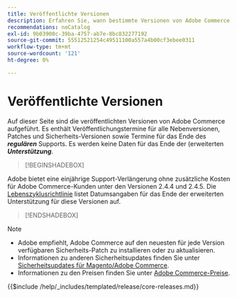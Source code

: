 ```yaml
---
title: Veröffentlichte Versionen
description: Erfahren Sie, wann bestimmte Versionen von Adobe Commerce veröffentlicht wurden.
recommendations: noCatalog
exl-id: 9b03900c-39ba-4757-ab7e-8bc832277192
source-git-commit: 55512521254c49511100a557a4b00cf3ebee0311
workflow-type: tm+mt
source-wordcount: '121'
ht-degree: 0%

---
```


# Veröffentlichte Versionen

Auf dieser Seite sind die veröffentlichten Versionen von Adobe Commerce aufgeführt. Es enthält Veröffentlichungstermine für alle Nebenversionen, Patches und Sicherheits-Versionen sowie Termine für das Ende des **_regulären_** Supports. Es werden keine Daten für das Ende der (erweiterten **_Unterstützung_**.

>[!BEGINSHADEBOX]

Adobe bietet eine einjährige Support-Verlängerung ohne zusätzliche Kosten für Adobe Commerce-Kunden unter den Versionen 2.4.4 und 2.4.5. Die [Lebenszyklusrichtlinie](lifecycle-policy.md) listet Datumsangaben für das Ende der erweiterten Unterstützung für diese Versionen auf.

>[!ENDSHADEBOX]

>[!NOTE]
>
>- Adobe empfiehlt, Adobe Commerce auf den neuesten für jede Version verfügbaren Sicherheits-Patch zu installieren oder zu aktualisieren.
>- Informationen zu anderen Sicherheitsupdates finden Sie unter [Sicherheitsupdates für Magento/Adobe Commerce](https://helpx.adobe.com/de/security/products/magento.html).
>- Informationen zu den Preisen finden Sie unter [Adobe Commerce-Preise](https://business.adobe.com/de/products/magento/pricing.html).

{{$include /help/_includes/templated/release/core-releases.md}}

<!-- Last updated from includes: 2025-08-12 14:32:02 -->
